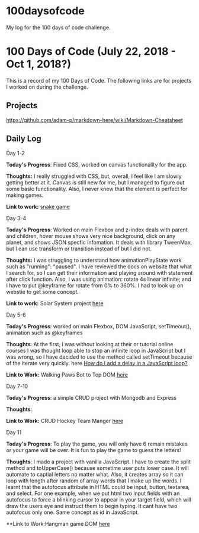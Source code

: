 # 100daysofcode
My log for the 100 days of code challenge.

# 100 Days of Code (July 22, 2018 - Oct 1, 2018?)
This is a record of my 100 Days of Code. The following links are for projects I worked on during the challenge.

## Projects


https://github.com/adam-p/markdown-here/wiki/Markdown-Cheatsheet


## Daily Log

Day 1-2

**Today's Progress**: Fixed CSS, worked on canvas functionality for the app.

**Thoughts:** I really struggled with CSS, but, overall, I feel like I am slowly getting better at it. Canvas is still new for me, but I managed to figure out some basic functionality. Also, I never knew that the <canvas> element is perfect for making games.

**Link to work:** [snake game](https://arduino731.github.io/100daysofcode/codingChallenge7/)


Day 3-4

**Today's Progress**: Worked on main Flexbox and z-index deals with parent and children, hover mouse shows very nice background, click on any planet, and shows JSON specfic infomation. It deals with library TweenMax, but I can use transform or transition instead of but I did not. 

**Thoughts:** I was struggling to understand how animationPlayState work such as "running": "paused". I have reviewed the docs on website that what I search for, so I can get their information and playing around with statement after click function. Also, I was using animation: rotate 4s linear infinite; and I have to put @keyframe for rotate from 0% to 360%. I had to look up on webstie to get some concept.  

**Link to work:** Solar System project [here](https://codepen.io/arduino731/pen/mKZMjz)

Day 5-6

**Today's Progress**: worked on main Flexbox, DOM JavaScript, setTimeout(), animation such as @keyframes

**Thoughts**: At the first, I was without looking at their or tutorial online courses I was thought loop able to stop an infinite loop in JavaScript but I was wrong, so I have decided to use the method called setTimeout because of the iterate very quickly. 
here [How do I add a delay in a JavaScript loop?](https://stackoverflow.com/questions/3583724/how-do-i-add-a-delay-in-a-javascript-loop)

**Link to Work:** Walking Paws Bot to Top DOM [here](https://codepen.io/arduino731/pen/bjvObW)

Day 7-10

**Today's Progress**: a simple CRUD project with Mongodb and Express 

**Thoughts**: 

**Link to Work:** CRUD Hockey Team Manger [here](https://github.com/arduino731/CRUD-hockey-table/tree/master)

Day 11

**Today's Progress**: To play the game, you will only have 6 remain mistakes or your game will be over. It is fun to play the game to guess the letters! 

**Thoughts**: I made a project with vanilla JavaScript. I have to create the split method and toUpperCase() because sometime user puts lower case. It will automate to captial letters no matter what. Also, it creates array so it can loop with length after random of array words that I make up the words. I learnt that the autofocus attribute in HTML could be input, button, textarea, and select. For one example, when we put html two input fields with an autofocus to force a blinking cursor to appear in your target field, which will draw the users eye and instruct them to begin typing.  It cant have two autofocus only one. Same concept as id in JavaScript. 

**Link to Work:Hangman game DOM [here](https://codepen.io/arduino731/full/mjQVZg/)
